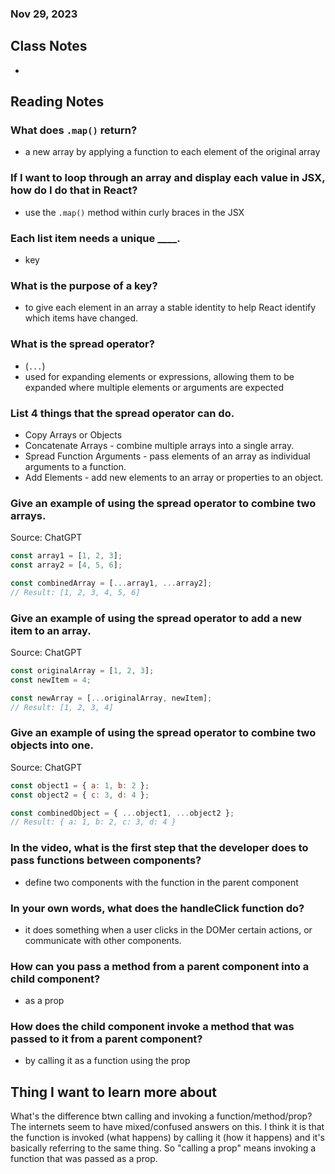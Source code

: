 ### Nov 29, 2023

## Class Notes

-

## Reading Notes

### What does `.map()` return?
- a new array by applying a function to each element of the original array

### If I want to loop through an array and display each value in JSX, how do I do that in React?

- use the `.map()` method within curly braces in the JSX

### Each list item needs a unique ____.

- key

### What is the purpose of a key?

- to give each element in an array a stable identity to help React identify which items have changed.

### What is the spread operator?

- (`...`)
- used for expanding elements or expressions, allowing them to be expanded where multiple elements or arguments are expected

### List 4 things that the spread operator can do.
- Copy Arrays or Objects
- Concatenate Arrays - combine multiple arrays into a single array.
- Spread Function Arguments - pass elements of an array as individual arguments to a function.
- Add Elements - add new elements to an array or properties to an object.

### Give an example of using the spread operator to combine two arrays.
Source: ChatGPT

```javascript
const array1 = [1, 2, 3];
const array2 = [4, 5, 6];

const combinedArray = [...array1, ...array2];
// Result: [1, 2, 3, 4, 5, 6]
```

### Give an example of using the spread operator to add a new item to an array.
Source: ChatGPT

```javascript
const originalArray = [1, 2, 3];
const newItem = 4;

const newArray = [...originalArray, newItem];
// Result: [1, 2, 3, 4]
```

### Give an example of using the spread operator to combine two objects into one.
Source: ChatGPT

```javascript
const object1 = { a: 1, b: 2 };
const object2 = { c: 3, d: 4 };

const combinedObject = { ...object1, ...object2 };
// Result: { a: 1, b: 2, c: 3, d: 4 }
```

### In the video, what is the first step that the developer does to pass functions between components?

- define two components with the function in the parent component

### In your own words, what does the handleClick function do?

- it does something when a user clicks in the DOMer certain actions, or communicate with other components.

### How can you pass a method from a parent component into a child component?

- as a prop

### How does the child component invoke a method that was passed to it from a parent component?

- by calling it as a function using the prop

## Thing I want to learn more about
What's the difference btwn calling and invoking a function/method/prop? The internets seem to have mixed/confused answers on this. I think it is that the function is invoked (what happens) by calling it (how it happens) and it's basically referring to the same thing. So "calling a prop" means invoking a function that was passed as a prop.
